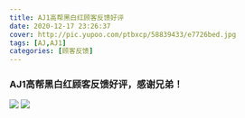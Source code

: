 ```yaml
---
title: AJ1高帮黑白红顾客反馈好评
date: 2020-12-17 23:26:37
cover: http://pic.yupoo.com/ptbxcp/58839433/e7726bed.jpg
tags: [AJ,AJ1]
categories: [顾客反馈]
---
```


###  AJ1高帮黑白红顾客反馈好评，感谢兄弟！
![](http://pic.yupoo.com/ptbxcp/30988afe/16dbb18d.jpg)
![](http://pic.yupoo.com/ptbxcp/58839433/e7726bed.jpg)

